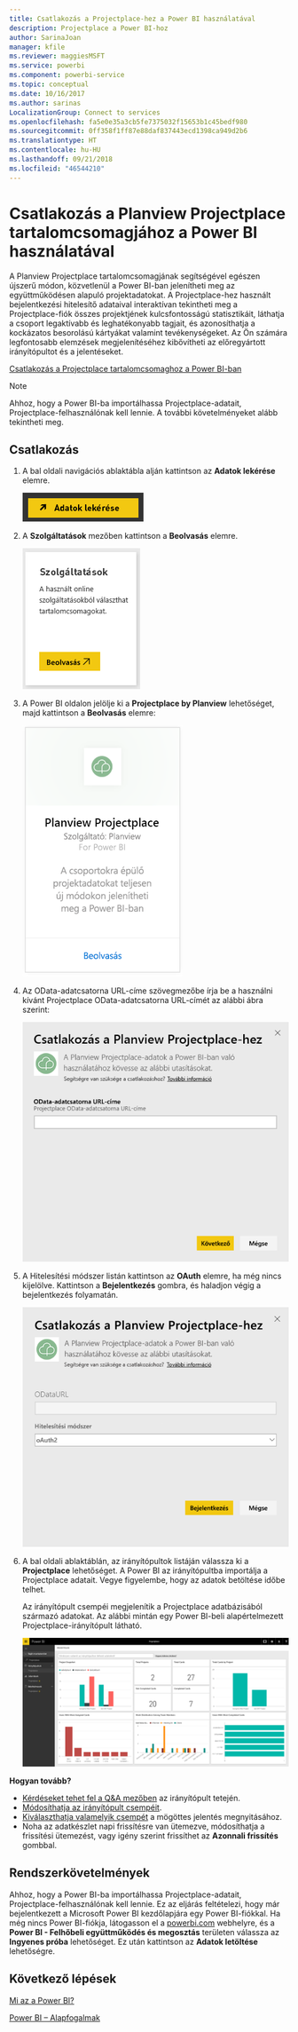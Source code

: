 ```yaml
---
title: Csatlakozás a Projectplace-hez a Power BI használatával
description: Projectplace a Power BI-hoz
author: SarinaJoan
manager: kfile
ms.reviewer: maggiesMSFT
ms.service: powerbi
ms.component: powerbi-service
ms.topic: conceptual
ms.date: 10/16/2017
ms.author: sarinas
LocalizationGroup: Connect to services
ms.openlocfilehash: fa5e0e35a3cb5fe7375032f15653b1c45bedf980
ms.sourcegitcommit: 0ff358f1ff87e88daf837443ecd1398ca949d2b6
ms.translationtype: HT
ms.contentlocale: hu-HU
ms.lasthandoff: 09/21/2018
ms.locfileid: "46544210"
---
```

# <a name="connect-to-projectplace-by-planview-with-power-bi"></a>Csatlakozás a Planview Projectplace tartalomcsomagjához a Power BI használatával
A Planview Projectplace tartalomcsomagjának segítségével egészen újszerű módon, közvetlenül a Power BI-ban jelenítheti meg az együttműködésen alapuló projektadatokat. A Projectplace-hez használt bejelentkezési hitelesítő adataival interaktívan tekintheti meg a Projectplace-fiók összes projektjének kulcsfontosságú statisztikáit, láthatja a csoport legaktívabb és leghatékonyabb tagjait, és azonosíthatja a kockázatos besorolású kártyákat valamint tevékenységeket. Az Ön számára legfontosabb elemzések megjelenítéséhez kibővítheti az előregyártott irányítópultot és a jelentéseket.

[Csatlakozás a Projectplace tartalomcsomaghoz a Power BI-ban](https://app.powerbi.com/getdata/services/projectplace)

>[!NOTE]
>Ahhoz, hogy a Power BI-ba importálhassa Projectplace-adatait, Projectplace-felhasználónak kell lennie. A további követelményeket alább tekintheti meg.

## <a name="how-to-connect"></a>Csatlakozás
1. A bal oldali navigációs ablaktábla alján kattintson az **Adatok lekérése** elemre.
   
    ![](media/service-connect-to-projectplace/get.png)
2. A **Szolgáltatások** mezőben kattintson a **Beolvasás** elemre.
   
    ![](media/service-connect-to-projectplace/services.png)
3. A Power BI oldalon jelölje ki a **Projectplace by Planview** lehetőséget, majd kattintson a **Beolvasás** elemre:  
   
    ![](media/service-connect-to-projectplace/projectplace.png)
4. Az OData-adatcsatorna URL-címe szövegmezőbe írja be a használni kívánt Projectplace OData-adatcsatorna URL-címét az alábbi ábra szerint:
   
    ![](media/service-connect-to-projectplace/params.png)
5. A Hitelesítési módszer listán kattintson az **OAuth** elemre, ha még nincs kijelölve. Kattintson a **Bejelentkezés** gombra, és haladjon végig a bejelentkezés folyamatán.  
   
   ![](media/service-connect-to-projectplace/creds.png)
6. A bal oldali ablaktáblán, az irányítópultok listáján válassza ki a **Projectplace** lehetőséget. A Power BI az irányítópultba importálja a Projectplace adatait. Vegye figyelembe, hogy az adatok betöltése időbe telhet.  
   
    Az irányítópult csempéi megjelenítik a Projectplace adatbázisából származó adatokat. Az alábbi mintán egy Power BI-beli alapértelmezett Projectplace-irányítópult látható.
   
    ![](media/service-connect-to-projectplace/dashboard.png)

**Hogyan tovább?**

* [Kérdéseket tehet fel a Q&A mezőben](consumer/end-user-q-and-a.md) az irányítópult tetején.
* [Módosíthatja az irányítópult csempéit](service-dashboard-edit-tile.md).
* [Kiválaszthatja valamelyik csempét](consumer/end-user-tiles.md) a mögöttes jelentés megnyitásához.
* Noha az adatkészlet napi frissítésre van ütemezve, módosíthatja a frissítési ütemezést, vagy igény szerint frissíthet az **Azonnali frissítés** gombbal.

## <a name="system-requirements"></a>Rendszerkövetelmények
Ahhoz, hogy a Power BI-ba importálhassa Projectplace-adatait, Projectplace-felhasználónak kell lennie. Ez az eljárás feltételezi, hogy már bejelentkezett a Microsoft Power BI kezdőlapjára egy Power BI-fiókkal. Ha még nincs Power BI-fiókja, látogasson el a [powerbi.com](https://powerbi.microsoft.com/get-started/) webhelyre, és a **Power BI - Felhőbeli együttműködés és megosztás** területen válassza az **Ingyenes próba** lehetőséget. Ez után kattintson az **Adatok letöltése** lehetőségre.

## <a name="next-steps"></a>Következő lépések
[Mi az a Power BI?](power-bi-overview.md)

[Power BI – Alapfogalmak](consumer/end-user-basic-concepts.md)

